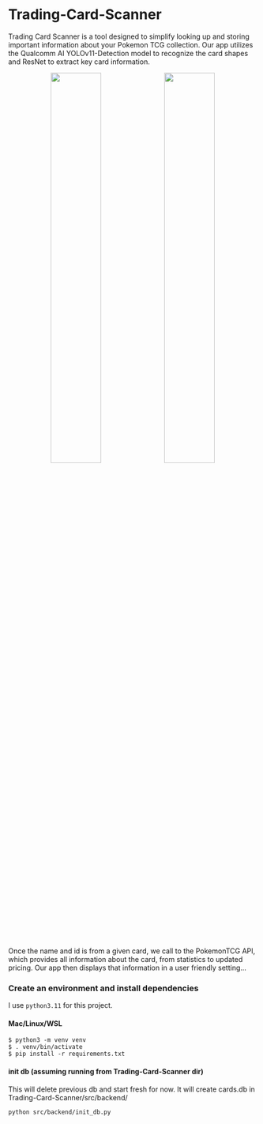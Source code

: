 # Trading-Card-Scanner

Trading Card Scanner is a tool designed to simplify looking up and storing important information about your Pokemon TCG collection. Our app utilizes the Qualcomm AI YOLOv11-Detection model to recognize the card shapes and ResNet to extract key card information.

<p align="center">
<img src="https://raw.githubusercontent.com/lo-calvin/Trading-Card-Scanner/main/res/cards_on_synthetic_background.png" width="45%">
<img src="https://raw.githubusercontent.com/lo-calvin/Trading-Card-Scanner/main/res/Recgonizing_card_shapes.png" width="45%">
</p>

Once the name and id is from a given card, we call to the PokemonTCG API, which provides all information about the card, from statistics to updated pricing. Our app then displays that information in a user friendly setting...

### Create an environment and install dependencies

I use `python3.11` for this project.

#### Mac/Linux/WSL

```
$ python3 -m venv venv
$ . venv/bin/activate
$ pip install -r requirements.txt
```

#### init db (assuming running from Trading-Card-Scanner dir)

This will delete previous db and start fresh for now. It will create cards.db in Trading-Card-Scanner/src/backend/

```
python src/backend/init_db.py
```
